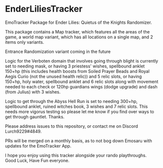 # EnderLiliesTracker
EmoTracker Package for Ender Lilies: Quietus of the Knights Randomizer.

This package contains a Map tracker, which features all the areas of the game, a world map variant, which has all locations on a single map, and 2 items only variants.

Entrance Randomization variant coming in the future 

Logic for the Verboten domain that involves going through blight is currently set to needing mask, or having 3 priestess' wishes, spellbound anklet 150+hp (this includes health boosts from Soiled Prayer Beads and Royal Aegis Curio (not the unused health relic)) and 5 relic slots, or having 150+hp, holy water, spellbound anklet and 6 relic slots along with movement needed to each check or 120hp guardians wings (dodge upgrade) and dash (from Julius) with 3 wishes.

Logic to get through the Abyss Hell Run is set to needing 300+hp, spellbound anklet, ruined witches book, 3 wishes and 7 relic slots. This needs more vigorus testing so please let me know if you find over ways to get through gauntlet. Thanks.

Please address issues to this repository, or contact me on Discord Lurch9229#4849.

PRs will be merged on a monthly basis, as to not bog down Emosaru with updates for the EmoTracker App.

I hope you enjoy using this tracker alongside your rando playthroughs. Good Luck, Have Fun everyone.
